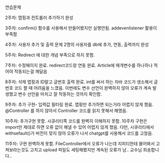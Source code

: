 연습문제 

2주차: 맵핑과 컨트롤러 추가하기 완성

3주차: confirm() 함수를 사용해서 만들어봤지만 실행안됨. addevenlistener 활용이 부족함

4주차: 사용자 추가 및 출력 문제 2명의 사용자를 db에 추가, 연동, 출력까지 완성

5주차: Redirect 에 대한 개념 부족으로 하지 못함.

7주차: 수정페이지 완료. redirect코드랑 연동 완료. Article에 매개변수를 하나하나 적어야 작동되는걸 깨달음

8주차: 삭제 맵핑과 ID말고 글번호 출력 완료.
int를 써서 하는 자바 코드가 생소해서 글번호 코드 짤 때 어려움을 느꼈음. 이번에도 변수 선언이 완벽하지 않아 오류가 계속 발생했고 변수 선언을 마치고 잘 작동하는 것까지 확인함. 

9주차: 추가 구현- 입력값 필터링 완료.
맵핑만 추가하면 되는거라 어렵지 않게 했음.
@Controller 를 하지 않아서 Controller 코드를 읽지 못해서 해맸음. 

10주차: 추가구현 못함. 시큐리티쪽 코드를 완벽히 이해하지 못함. 10주차 구현은 import만 제대로 하면 오류 없이 해낼 수 있어 어렵지 않게 했음. 다만, 시큐리티에서 withsefault()가 버전이 맞지 않아 오류가 나서 chatgpt를 사용해서 코드를 고쳤음. 

11주차: 구현 완벽하게 못함. FileController에서 오류가 나는데 지피티한테 물어봐서 고쳐보라는것도 고치고 upload 파일도 세팅해봤지만 계속된 오류가 남.. 교수님 죄송합니다..